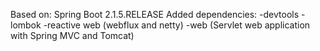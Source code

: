 Based on:
Spring Boot 2.1.5.RELEASE
Added dependencies:
-devtools
-lombok
-reactive web (webflux and netty)
-web (Servlet web application with Spring MVC and Tomcat)